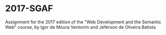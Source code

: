 # 2017-SGAF
Assignment for the 2017 edition of the "Web Development and the Semantic Web" course, by Igor de Moura Ventorim and Jeferson de Oliveira Batista
